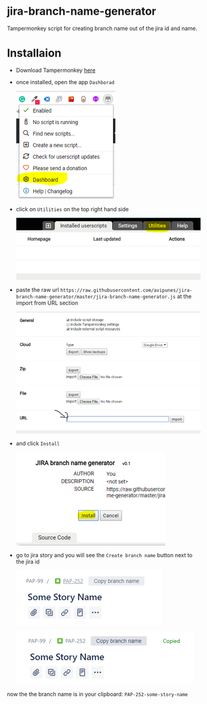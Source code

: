 # jira-branch-name-generator
Tampermonkey script for creating branch name out of the jira id and name.

# Installaion
* Download Tampermonkey [here](https://chrome.google.com/webstore/detail/tampermonkey/dhdgffkkebhmkfjojejmpbldmpobfkfo?hl=en)
* once installed, open the app `Dashborad`

  ![Dashborad](./1.PNG "Dashborad")

* click on `Utilities` on the top right hand side

  ![Utilities](./2.PNG "Utilities")

* paste the raw url `https://raw.githubusercontent.com/avipunes/jira-branch-name-generator/master/jira-branch-name-generator.js` at the import from URL section

  ![Import from URL](./3.PNG "Import from URL")
  
* and click `Install`

  ![Install](./4.PNG "Install")
  
* go to jira story and you will see the `Create branch name` button next to the jira id

  ![Create branch name](./5.PNG "Create branch name")

  ![Create branch name](./6.PNG "Create branch name")

now the the branch name is in your clipboard: `PAP-252-some-story-name`
